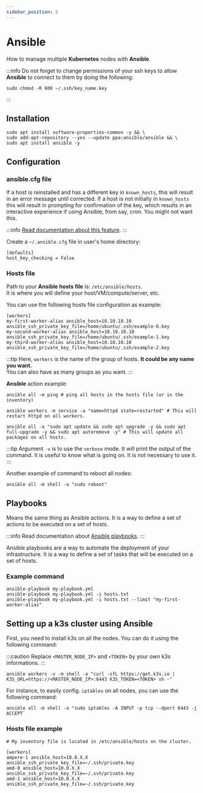 ```yaml
---
sidebar_position: 5
---
```


# Ansible

How to manage multiple **Kubernetes** nodes with **Ansible**.

:::info
Do not forget to change permissions of your ssh keys to allow **Ansible** to connect to them by doing the following:

```shell
sudo chmod -R 600 ~/.ssh/key_name.key
```

:::

## Installation

```shell
sudo apt install software-properties-common -y && \
sudo add-apt-repository --yes --update ppa:ansible/ansible && \
sudo apt install ansible -y
```

## Configuration

### ansible.cfg file

If a host is reinstalled and has a different key in `known_hosts`, this will result in an error message until corrected. If a host is not initially in `known_hosts` this will result in prompting for confirmation of the key, which results in an interactive experience if using Ansible, from say, cron. You might not want this.

:::info
[Read documentation about this feature](https://docs.ansible.com/ansible/2.5/user_guide/intro_getting_started.html#host-key-checking).
:::

Create a `~/.ansible.cfg` file in user's home directory:

```shell title="~/.ansible.cfg"
[defaults]
host_key_checking = False
```

### Hosts file

Path to your **Ansible hosts file** is: `/etc/ansible/hosts`.<br/>It is where you will define your host/VM/compute/server, etc.

You can use the following hosts file configuration as example:

```shell
[workers]
my-first-worker-alias ansible_host=10.10.10.10 ansible_ssh_private_key_file=/home/ubuntu/.ssh/example-0.key
my-second-worker-alias ansible_host=10.10.10.10 ansible_ssh_private_key_file=/home/ubuntu/.ssh/example-1.key
my-third-worker-alias ansible_host=10.10.10.10 ansible_ssh_private_key_file=/home/ubuntu/.ssh/example-2.key
```

:::tip
Here, `workers` is the name of the group of hosts. **It could be any name you want.**<br/>You can also have as many groups as you want.
:::

**Ansible** action example:

```shell
ansible all -m ping # ping all hosts in the hosts file (or in the inventory)
```

```shell
ansible workers -m service -a "name=httpd state=restarted" # This will restart httpd on all workers.
```

```shell
ansible all -a "sudo apt update && sudo apt upgrade -y && sudo apt full-upgrade -y && sudo apt autoremove -y" # This will update all packages on all hosts.
```

:::tip
Argument `-v` is to use the `verbose` mode. It will print the output of the command. It is useful to know what is going on. It is not necessary to use it.
:::

Another example of command to reboot all nodes:

```shell
ansible all -m shell -a "sudo reboot"
```

## Playbooks

Means the same thing as Ansible actions. It is a way to define a set of actions to be executed on a set of hosts.

:::info
Read documentation about [Ansible playbooks](https://docs.ansible.com/ansible/latest/cli/ansible-playbook.html).
:::

Ansible playbooks are a way to automate the deployment of your infrastructure. It is a way to define a set of tasks that will be executed on a set of hosts.

### Example command

```shell
ansible-playbook my-playbook.yml
ansible-playbook my-playbook.yml -i hosts.txt
ansible-playbook my-playbook.yml -i hosts.txt --limit "my-first-worker-alias"
```

## Setting up a k3s cluster using Ansible

First, you need to install k3s on all the nodes. You can do it using the following command:

:::caution
Replace `<MASTER_NODE_IP>` and `<TOKEN>` by your own k3s informations.
:::

```shell
ansible workers -v -m shell -a "curl -sfL https://get.k3s.io | K3S_URL=https://<MASTER_NODE_IP>:6443 K3S_TOKEN=<TOKEN> sh -"
```

For instance, to easily config. `iptables` on all nodes, you can use the following command:

```shell
ansible all -m shell -a "sudo iptables -A INPUT -p tcp --dport 6443 -j ACCEPT`
```

### Hosts file example

```shell title="/etc/ansible/hosts"
# My inventory file is located in /etc/ansible/hosts on the cluster.

[workers]
ampere-1 ansible_host=10.0.X.X ansible_ssh_private_key_file=~/.ssh/private.key
amd-0 ansible_host=10.0.X.X ansible_ssh_private_key_file=~/.ssh/private.key
amd-1 ansible_host=10.0.X.X ansible_ssh_private_key_file=~/.ssh/private.key
```
